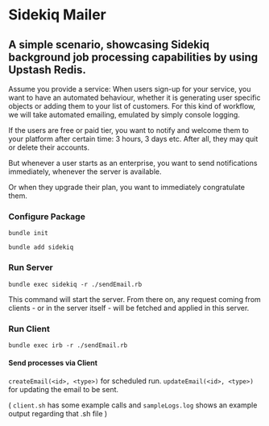 # Sidekiq Mailer

## A simple scenario, showcasing Sidekiq background job processing capabilities by using Upstash Redis.

Assume you provide a service: When users sign-up for your service, you want to have an automated behaviour, whether it is generating user specific objects or adding them to your list of customers. For this kind of workflow, we will take automated emailing, emulated by simply console logging.

If the users are free or paid tier, you want to notify and welcome them to your platform after certain time: 3 hours, 3 days etc. After all, they may quit or delete their accounts. 

But whenever a user starts as an enterprise, you want to send notifications immediately, whenever the server is available.

Or when they upgrade their plan, you want to immediately congratulate them.

### Configure Package
`bundle init` 

`bundle add sidekiq`
### Run Server
`bundle exec sidekiq -r ./sendEmail.rb`

This command will start the server. From there on, any request coming from clients - or in the server itself - will be fetched and applied in this server.

### Run Client
`bundle exec irb -r ./sendEmail.rb`
#### Send processes via Client
`createEmail(<id>, <type>)` for scheduled run.
`updateEmail(<id>, <type>)` for updating the email to be sent.

( `client.sh` has some example calls and `sampleLogs.log` shows an example output regarding that .sh file )


